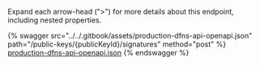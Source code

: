 Expand each arrow-head (">") for more details about this endpoint, including nested properties.  

 {% swagger src="../../.gitbook/assets/production-dfns-api-openapi.json" path="/public-keys/{publicKeyId}/signatures" method="post" %}
[production-dfns-api-openapi.json](../../.gitbook/assets/production-dfns-api-openapi.json)
{% endswagger %}
